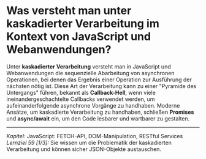 # Was versteht man unter kaskadierter Verarbeitung im Kontext von JavaScript und Webanwendungen?

Unter **kaskadierter Verarbeitung** versteht man in JavaScript und Webanwendungen die sequenzielle Abarbeitung von asynchronen Operationen, bei denen das Ergebnis einer Operation zur Ausführung der nächsten nötig ist. Diese Art der Verarbeitung kann zu einer "Pyramide des Untergangs" führen, bekannt als **Callback-Hell**, wenn viele ineinandergeschachtelte Callbacks verwendet werden, um aufeinanderfolgende asynchrone Vorgänge zu handhaben. Moderne Ansätze, um kaskadierte Verarbeitung zu handhaben, schließen **Promises** und **async/await** ein, um den Code lesbarer und wartbarer zu gestalten.

---

_Kapitel:_ JavaScript: FETCH-API, DOM-Manipulation, RESTful Services
_Lernziel 59 \[1/3\]:_ Sie wissen um die Problematik der kaskadierten Verarbeitung und können sicher JSON-Objekte austauschen.
